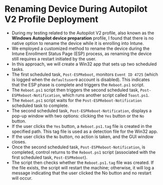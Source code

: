 # Renaming Device During Autopilot V2 Profile Deployment

- During my testing related to the Autopilot V2 profile, also known as the **Windows Autopilot device preparation** profile, I found that there is no native option to rename the device while it is enrolling into Intune.
- We employed a customized method to rename the device during the Intune Enrollment Status Page (ESP) process, as renaming the device still requires a restart initiated by the user.
- In this approach, we will create a Win32 app that sets up two scheduled tasks.
- The first scheduled task, `Post-ESPReboot`, monitors `Event ID 4725` (which is logged when the `defaultuser0` account is disabled). This indicates that the ESP phase is complete and triggers the `Reboot.ps1` script.
- The `Reboot.ps1` script then triggers the second scheduled task, `Post-ESPReboot-Notification`, which runs another script called `Toast.ps1`.
- The `Reboot.ps1` script waits for the `Post-ESPReboot-Notification` scheduled task to complete.
- The second scheduled task, `Post-ESPReboot-Notification`, displays a pop-up window with two options: clicking the `Yes` button or the `No` button.
- If the user clicks the `Yes` button, a `Reboot.ps1.tag` file is created in the specified path. This tag file is used as a detection file for the Win32 app.
- If the user clicks the `No` button, no action is taken, and the GUI window closes.
- Once the second scheduled task, `Post-ESPReboot-Notification`, is completed, control returns to the `Reboot.ps1` script (associated with the first scheduled task, `Post-ESPReboot`).
- The script then checks whether the `Reboot.ps1.tag` file was created. If the file exists, the script will restart the machine; otherwise, it will log a message indicating that the user clicked the No button and no restart will occur.
